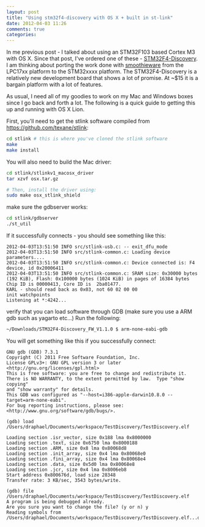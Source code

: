 ```yaml
---
layout: post
title: "Using stm32f4-discovery with OS X + built in st-link"
date: 2012-04-03 11:26
comments: true
categories: 
---
```

In me previous post - I talked about using an STM32F103 based Cortex M3 with OS X.  Since that post, I've ordered one of these - <a href="http://www.st.com/internet/evalboard/product/252419.jsp">STM32F4-Discovery</a>.  I am thinking about porting the work done with <a href="http://smoothieware.org/">smoothieware</a> from the LPC17xx platform to the STM32xxxx platform.  The STM32F4-Discovery is a relatively new development board that shows a lot of promise.  At ~$15 it is a bargain platform with a lot of features.

As usual, I need all of my goodies to work on my Mac and Windows boxes since I go back and forth a lot.  The following is a quick guide to getting this up and running with OS X Lion.

First, you'll need to get the stlink software compiled from <a href="https://github.com/texane/stlink">https://github.com/texane/stlink</a>:

``` bash
cd stlink # this is where you've cloned the stlink software
make
make install

```

You will also need to build the Mac driver:

``` bash
cd stlink/stlinkv1_macosx_driver
tar xzvf osx.tar.gz

# Then, install the driver using:
sudo make osx_stlink_shield

```

make sure the gdbserver works:
``` bash
cd stlink/gdbserver
./st_util

```

If it successfully connects - you should see something like this:

```
2012-04-03T13:51:50 INFO src/stlink-usb.c: -- exit_dfu_mode
2012-04-03T13:51:50 INFO src/stlink-common.c: Loading device parameters....
2012-04-03T13:51:50 INFO src/stlink-common.c: Device connected is: F4 device, id 0x20006411
2012-04-03T13:51:50 INFO src/stlink-common.c: SRAM size: 0x30000 bytes (192 KiB), Flash: 0x100000 bytes (1024 KiB) in pages of 16384 bytes
Chip ID is 00000413, Core ID is  2ba01477.
KARL - should read back as 0x03, not 60 02 00 00
init watchpoints
Listening at *:4242...
```

verify that you can load software through GDB (make sure you use a ARM gdb such as yagarto etc...)
Run the following:
``` bash
~/Downloads/STM32F4-Discovery_FW_V1.1.0 $ arm-none-eabi-gdb 
```

You will get something like this if you successfully connect:
```
GNU gdb (GDB) 7.3.1
Copyright (C) 2011 Free Software Foundation, Inc.
License GPLv3+: GNU GPL version 3 or later <http://gnu.org/licenses/gpl.html>
This is free software: you are free to change and redistribute it.
There is NO WARRANTY, to the extent permitted by law.  Type "show copying"
and "show warranty" for details.
This GDB was configured as "--host=i386-apple-darwin10.8.0 --target=arm-none-eabi".
For bug reporting instructions, please see:
<http://www.gnu.org/software/gdb/bugs/>.
```

```
(gdb) load /Users/draphael/Documents/workspace/TestDiscovery/TestDiscovery.elf
```

```
Loading section .isr_vector, size 0x188 lma 0x8000000
Loading section .text, size 0x6750 lma 0x8000188
Loading section .ARM, size 0x8 lma 0x80068d8
Loading section .init_array, size 0x4 lma 0x80068e0
Loading section .fini_array, size 0x4 lma 0x80068e4
Loading section .data, size 0x5d0 lma 0x80068e8
Loading section .jcr, size 0x4 lma 0x8006eb8
Start address 0x800676d, load size 28348
Transfer rate: 3 KB/sec, 3543 bytes/write.
```


```
(gdb) file /Users/draphael/Documents/workspace/TestDiscovery/TestDiscovery.elf
A program is being debugged already.
Are you sure you want to change the file? (y or n) y
Reading symbols from /Users/draphael/Documents/workspace/TestDiscovery/TestDiscovery.elf...done.


```

